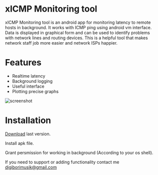 

# xICMP Monitoring tool

xICMP Monitoring tool is an android app for monitoring latency to remote hosts in background.
It works with ICMP ping using android vm interface. Data is displayed in graphical form and can be used to identify problems with network lines and routing devices. 
This is a helpful tool that makes network staff job more easier and network ISPs happier.



# Features

  - Realtime latency
  - Background logging
  - Useful interface
  - Plotting precise graphs
  
  
  ![screenshot](https://github.com/digiborimusik/xICMP-Monitoring-tool/blob/main/md/bg.jpg)
  
  
# Installation
[Download](https://github.com/digiborimusik/xICMP-Monitoring-tool/releases/tag/xICMPmt) last version.

Install apk file.

Grant persmission for working in background (According to your os shell).

  
If you need to support or adding functionality contact me digiborimusik@gmail.com
